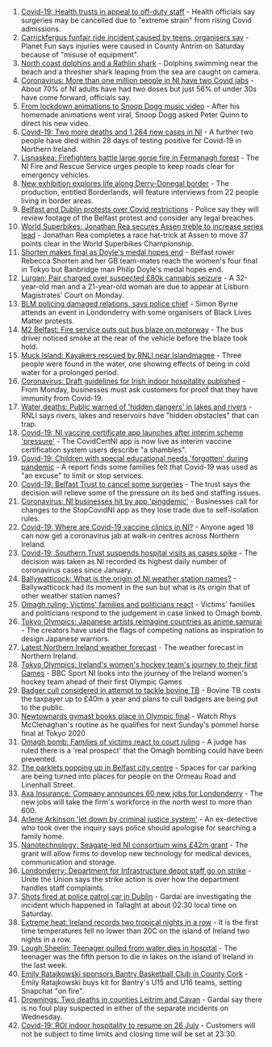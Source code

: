 1. [Covid-19: Health trusts in appeal to off-duty staff](https://www.bbc.co.uk/news/uk-northern-ireland-57964603) - Health officials say surgeries may be cancelled due to "extreme strain" from rising Covid admissions.
2. [Carrickfergus funfair ride incident caused by teens, organisers say](https://www.bbc.co.uk/news/uk-northern-ireland-57960383) - Planet Fun says injuries were caused in County Antrim on Saturday because of "misuse of equipment".
3. [North coast dolphins and a Rathlin shark](https://www.bbc.co.uk/news/uk-northern-ireland-57962485) - Dolphins swimming near the beach and a thresher shark leaping from the sea are caught on camera.
4. [Coronavirus: More than one million people in NI have two Covid jabs](https://www.bbc.co.uk/news/uk-northern-ireland-57963666) - About 70% of NI adults have had two doses but just 56% of under 30s have come forward, officials say.
5. [From lockdown animations to Snoop Dogg music video](https://www.bbc.co.uk/news/uk-northern-ireland-57916539) - After his homemade animations went viral, Snoop Dogg asked Peter Quinn to direct his new video.
6. [Covid-19: Two more deaths and 1,264 new cases in NI](https://www.bbc.co.uk/news/uk-northern-ireland-57962488) - A further two people have died within 28 days of testing positive for Covid-19 in Northern Ireland.
7. [Lisnaskea: Firefighters battle large gorse fire in Fermanagh forest](https://www.bbc.co.uk/news/uk-northern-ireland-57964348) - The NI Fire and Rescue Service urges people to keep roads clear for emergency vehicles.
8. [New exhibition explores life along Derry-Donegal border](https://www.bbc.co.uk/news/uk-northern-ireland-foyle-west-57885075) - The production, entitled Borderlands, will feature interviews from 22 people living in border areas.
9. [Belfast and Dublin protests over Covid restrictions](https://www.bbc.co.uk/news/uk-northern-ireland-57957405) - Police say they will review footage of the Belfast protest and consider any legal breaches.
10. [World Superbikes: Jonathan Rea secures Assen treble to increase series lead](https://www.bbc.co.uk/sport/northern-ireland/57959804) - Jonathan Rea completes a race hat-trick at Assen to move 37 points clear in the World Superbikes Championship.
11. [Shorten makes final as Doyle's medal hopes end](https://www.bbc.co.uk/sport/olympics/57959799) - Belfast rower Rebecca Shorten and her GB team-mates reach the women's four final in Tokyo but Banbridge man Philip Doyle's medal hopes end.
12. [Lurgan: Pair charged over suspected £80k cannabis seizure](https://www.bbc.co.uk/news/uk-northern-ireland-57963047) - A 32-year-old man and a 21-year-old woman are due to appear at Lisburn Magistrates’ Court on Monday.
13. [BLM policing damaged relations, says police chief](https://www.bbc.co.uk/news/uk-northern-ireland-foyle-west-57957400) - Simon Byrne attends an event in Londonderry with some organisers of Black Lives Matter protests.
14. [M2 Belfast: Fire service puts out bus blaze on motorway](https://www.bbc.co.uk/news/uk-northern-ireland-57955150) - The bus driver noticed smoke at the rear of the vehicle before the blaze took hold.
15. [Muck Island: Kayakers rescued by RNLI near Islandmagee](https://www.bbc.co.uk/news/uk-northern-ireland-57955149) - Three people were found in the water, one showing effects of being in cold water for a prolonged period. 
16. [Coronavirus: Draft guidelines for Irish indoor hospitality published](https://www.bbc.co.uk/news/world-europe-57949844) - From Monday, businesses must ask customers for proof that they have immunity from Covid-19.
17. [Water deaths: Public warned of 'hidden dangers' in lakes and rivers](https://www.bbc.co.uk/news/uk-northern-ireland-57942446) - RNLI says rivers, lakes and reservoirs have "hidden obstacles" that can trap.
18. [Covid-19: NI vaccine certificate app launches after interim scheme 'pressure'](https://www.bbc.co.uk/news/uk-northern-ireland-57946702) - The CovidCertNI app is now live as interim vaccine certification system users describe "a shambles".
19. [Covid-19: Children with special educational needs 'forgotten' during pandemic](https://www.bbc.co.uk/news/uk-northern-ireland-57948640) - A report finds some families felt that Covid-19 was used as "an excuse" to limit or stop services.
20. [Covid-19: Belfast Trust to cancel some surgeries](https://www.bbc.co.uk/news/uk-northern-ireland-57940347) - The trust says the decision will relieve some of the pressure on its bed and staffing issues.
21. [Coronavirus: NI businesses hit by app 'pingdemic'](https://www.bbc.co.uk/news/uk-northern-ireland-57899897) - Businesses call for changes to the StopCovidNI app as they lose trade due to self-isolation rules.
22. [Covid-19: Where are Covid-19 vaccine clinics in NI?](https://www.bbc.co.uk/news/uk-northern-ireland-57863840) - Anyone aged 18 can now get a coronavirus jab at walk-in centres across Northern Ireland.
23. [Covid-19: Southern Trust suspends hospital visits as cases spike](https://www.bbc.co.uk/news/uk-northern-ireland-57867718) - The decision was taken as NI recorded its highest daily number of coronavirus cases since January.
24. [Ballywatticock: What is the origin of NI weather station names?](https://www.bbc.co.uk/news/uk-northern-ireland-57914914) - Ballywatticock had its moment in the sun but what is its origin that of other weather station names?
25. [Omagh ruling: Victims' families and politicians react](https://www.bbc.co.uk/news/uk-northern-ireland-57940348) - Victims' families and politicians respond to the judgement in case linked to Omagh bomb.
26. [Tokyo Olympics: Japanese artists reimagine countries as anime samurai](https://www.bbc.co.uk/news/world-asia-57911348) - The creators have used the flags of competing nations as inspiration to design Japanese warriors.
27. [Latest Northern Ireland weather forecast](https://www.bbc.co.uk/news/uk-northern-ireland-26018439) - The weather forecast in Northern Ireland.
28. [Tokyo Olympics: Ireland's women's hockey team's journey to their first Games](https://www.bbc.co.uk/sport/olympics/57877092) - BBC Sport NI looks into the journey of the Ireland women's hockey team ahead of their first Olympic Games
29. [Badger cull considered in attempt to tackle bovine TB](https://www.bbc.co.uk/news/uk-northern-ireland-57949842) - Bovine TB costs the taxpayer up to £40m a year and plans to cull badgers are being put to the public.
30. [Newtownards gymast books place in Olympic final](https://www.bbc.co.uk/sport/av/olympics/57952196) - Watch Rhys McClenaghan's routine as he qualifies for next Sunday's pommel horse final at Tokyo 2020
31. [Omagh bomb: Families of victims react to court ruling](https://www.bbc.co.uk/news/uk-northern-ireland-57946268) - A judge has ruled there is a 'real prospect' that the Omagh bombing could have been prevented.
32. [The parklets popping up in Belfast city centre](https://www.bbc.co.uk/news/uk-northern-ireland-57932632) - Spaces for car parking are being turned into places for people on the Ormeau Road and Linenhall Street.
33. [Axa Insurance: Company announces 60 new jobs for Londonderry](https://www.bbc.co.uk/news/uk-northern-ireland-foyle-west-57932797) - The new jobs will take the firm's workforce in the north west to more than 600.
34. [Arlene Arkinson 'let down by criminal justice system'](https://www.bbc.co.uk/news/uk-northern-ireland-57927563) - An ex-detective who took over the inquiry says police should apologise for searching a family home.
35. [Nanotechnology: Seagate-led NI consortium wins £42m grant](https://www.bbc.co.uk/news/uk-northern-ireland-57926963) - The grant will allow firms to develop new technology for medical devices, communication and storage.
36. [Londonderry: Department for Infrastructure depot staff go on strike](https://www.bbc.co.uk/news/uk-northern-ireland-foyle-west-57927580) - Unite the Union says the strike action is over how the department handles staff complaints.
37. [Shots fired at police patrol car in Dublin](https://www.bbc.co.uk/news/world-europe-57955148) - Gardaí are investigating the incident which happened in Tallaght at about 02:30 local time on Saturday.
38. [Extreme heat: Ireland records two tropical nights in a row](https://www.bbc.co.uk/news/world-europe-57941663) - It is the first time temperatures fell no lower than 20C on the island of Ireland two nights in a row.
39. [Lough Sheelin: Teenager pulled from water dies in hospital](https://www.bbc.co.uk/news/world-europe-57940577) - The teenager was the fifth person to die in lakes on the island of Ireland in the last week.
40. [Emily Ratajkowski sponsors Bantry Basketball Club in County Cork](https://www.bbc.co.uk/news/world-europe-57932456) - Emily Ratajkowski buys kit for Bantry's U15 and U16 teams, setting Snapchat "on fire".
41. [Drownings: Two deaths in counties Leitrim and Cavan](https://www.bbc.co.uk/news/world-europe-57926959) - Gardaí say there is no foul play suspected in either of the separate incidents on Wednesday.
42. [Covid-19: ROI indoor hospitality to resume on 26 July](https://www.bbc.co.uk/news/world-europe-57919089) - Customers will not be subject to time limits and closing time will be set at 23:30.
